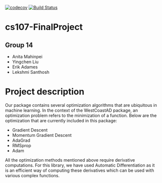 [![codecov](https://codecov.io/gh/West-Coast-Differentiators/cs107-FinalProject/branch/master/graph/badge.svg?token=CVUJ0SI09S)](https://codecov.io/gh/West-Coast-Differentiators/cs107-FinalProject)
[![Build Status](https://travis-ci.com/West-Coast-Differentiators/cs107-FinalProject.svg?token=LcEGi8DXzVyEeNU9JqUx&branch=master)](https://travis-ci.com/West-Coast-Differentiators/cs107-FinalProject)

# cs107-FinalProject

## Group 14
* Anita Mahinpei
* Yingchen Liu
* Erik Adames
* Lekshmi Santhosh


# Project description

Our package contains several optimization algorithms that are ubiquitous in machine learning. In the context of the WestCoastAD package, an optimization problem refers to the minimization of a function. Below are the optimization that are currently included in this package:
  * Gradient Descent
  * Momentum Gradient Descent
  * AdaGrad
  * RMSprop
  * Adam

All the optimization methods mentioned above require derivative computations. For this library, we have used Automatic Differentiation as it is an efficient way of computing these derivatives which can be used with various complex functions.